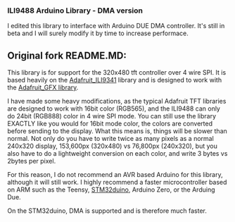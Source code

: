 ### ILI9488 Arduino Library - DMA version
I edited this library to interface with Arduino DUE DMA controller. It's still in beta and I will surely modify it by time to increase performace.

## Original fork README.MD:
This library is for support for the 320x480 tft controller over 4 wire SPI. It is based heavily on the [Adafruit_ILI9341](https://github.com/adafruit/Adafruit_ILI9341) library and is designed to work with the [Adafruit_GFX library](https://github.com/adafruit/Adafruit-GFX-Library). 

I have made some heavy modifications, as the typical Adafruit TFT libraries are designed to work with 16bit color (RGB565), and the ILI9488 can only do 24bit (RGB888) color in 4 wire SPI mode. You can still use the library EXACTLY like you would for 16bit mode color, the colors are converted before sending to the display. What this means is, things will be slower than normal. Not only do you have to write twice as many pixels as a normal 240x320 display, 153,600px (320x480) vs 76,800px (240x320), but you also have to do a lightweight conversion on each color, and write 3 bytes vs 2bytes per pixel.

For this reason, I do not recommend an AVR based Arduino for this library, although it will still work. I highly recommend a faster microcontroller based on ARM such as the Teensy, [STM32duino](https://github.com/rogerclarkmelbourne/Arduino_STM32), Arduino Zero, or the Arduing Due.

On the STM32duino, DMA is supported and is therefore much faster. 
